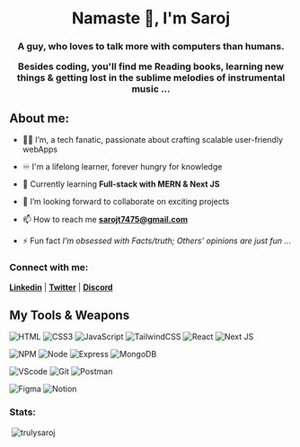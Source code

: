 


<h1 align="center">Namaste 🙏, I'm Saroj</h1>
<h3 align="center">A guy, who loves to talk more with computers than humans.
  
  
  Besides coding, you'll find me  Reading books,  learning new things & 
  getting lost in the sublime melodies of instrumental music ... </h3>





## About me:

- 👨‍💻  I’m, a tech fanatic, passionate about crafting scalable user-friendly webApps
- ♾️  I'm a lifelong learner, forever hungry for knowledge
- 🌱  Currently learning **Full-stack with MERN & Next JS**
- 🤝 I’m looking forward to collaborate on exciting projects


- 📫 How to reach me **sarojt7475@gmail.com**


- ⚡ Fun fact *I’m obsessed with Facts/truth; Others’ opinions are just fun ...*



### Connect with me:

[**Linkedin**](https://www.linkedin.com/in/trulysaroj/)   |  [**Twitter**](https://www.freecodecamp.om)  |  [**Discord**](https://www.freecodecamp.org/news/how-to-add-a-social-media-image-to-your-github-project/) 




## My Tools & Weapons
![HTML](https://img.shields.io/badge/HTML5-E34F26?style=for-the-badge&logo=html5&logoColor=white)
![CSS3](https://img.shields.io/badge/css3-%231572B6.svg?style=for-the-badge&logo=css3&logoColor=white)
![JavaScript](https://img.shields.io/badge/javascript-%23323330.svg?style=for-the-badge&logo=javascript&logoColor=%23F7DF1E)
![TailwindCSS](https://img.shields.io/badge/tailwindcss-%2338B2AC.svg?style=for-the-badge&logo=tailwind-css&logoColor=white)
![React](https://img.shields.io/badge/react-%2320232a.svg?style=for-the-badge&logo=react&logoColor=%2361DAFB)
![Next JS](https://img.shields.io/badge/Next-black?style=for-the-badge&logo=next.js&logoColor=white)

![NPM](https://img.shields.io/badge/npm-CB3837?style=for-the-badge&logo=npm&logoColor=white)
![Node](https://img.shields.io/badge/Node.js-339933?style=for-the-badge&logo=nodedotjs&logoColor=white)
![Express](https://img.shields.io/badge/Express.js-000000?style=for-the-badge&logo=express&logoColor=white)
![MongoDB](https://img.shields.io/badge/MongoDB-4EA94B?style=for-the-badge&logo=mongodb&logoColor=white)


![VScode](https://img.shields.io/badge/VSCode-0078D4?style=for-the-badge&logo=visual%20studio%20code&logoColor=white)
![Git](https://img.shields.io/badge/GIT-E44C30?style=for-the-badge&logo=git&logoColor=white)
![Postman](https://img.shields.io/badge/Postman-FF6C37?style=for-the-badge&logo=Postman&logoColor=white)


![Figma](https://img.shields.io/badge/Figma-F24E1E?style=for-the-badge&logo=figma&logoColor=white)
![Notion](https://img.shields.io/badge/Notion-000000?style=for-the-badge&logo=notion&logoColor=white)







### Stats:

<p>&nbsp;<img align="center" src="https://github-readme-stats.vercel.app/api?username=trulysaroj&show_icons=true&locale=en" alt="trulysaroj" /></p>


